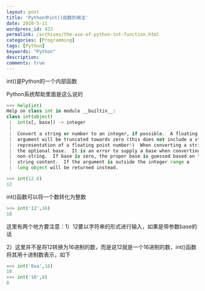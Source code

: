 ```yaml
---
layout: post
title: 'Python中int()函数的用法'
date: 2010-5-11
wordpress_id: 423
permalink: /archives/the-use-of-python-int-function.html
categories: [Programming]
tags: [Python]
keywords: "Python"
description: 
comments: true
---
```

int()是Python的一个内部函数

Python系统帮助里面是这么说的

``` python 
>>> help(int)
Help on class int in module __builtin__:
class int(object)
 |  int(x[, base]) -> integer
 |
 |  Convert a string or number to an integer, if possible.  A floating point
 |  argument will be truncated towards zero (this does not include a string
 |  representation of a floating point number!)  When converting a string, use
 |  the optional base.  It is an error to supply a base when converting a
 |  non-string.  If base is zero, the proper base is guessed based on the
 |  string content.  If the argument is outside the integer range a
 |  long object will be returned instead.
```

``` python
>>> int(12.0)
12
```

int()函数可以将一个数转化为整数

``` python
>>> int('12',16)
18
```

这里有两个地方要注意：1）12要以字符串的形式进行输入，如果是带参数base的话

2）这里并不是将12转换为16进制的数，而是说12就是一个16进制的数，int()函数将其用十进制数表示，如下

``` python 
>>> int('0xa',16)
10
>>> int('10',8)
8
```

